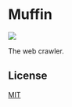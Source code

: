 # Muffin

![](https://raviqqe.s3.amazonaws.com/muffin/icon.png)

The web crawler.

## License

[MIT](LICENSE)
